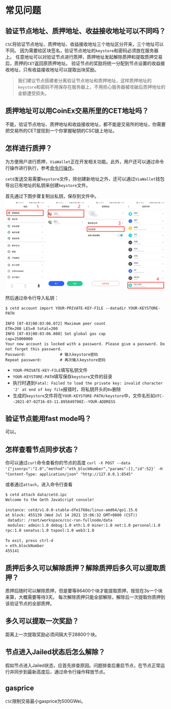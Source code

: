 # 常见问题

## 验证节点地址、质押地址、收益接收地址可以不同吗？

`CSC`将验证节点地址、质押地址、收益接收地址三个地址区分开来，三个地址可以不同。
因为需要给区块签名，验证节点地址的`keystore`和密码必须放在服务器上。
任意地址可以对验证节点进行质押，质押地址发起解除质押和提取质押交易后，质押的`CET`返回原质押地址。
验证节点的奖励将统一分配到节点设置的收益接收地址，只有收益接收地址可以提取出块奖励。

> 我们建议节点搭建者分离验证节点地址和质押地址，这样质押地址的`keystore`和密码不用保存在服务器上，不用担心服务器被攻破后质押地址的金额遭受损失。

## 质押地址可以用CoinEx交易所里的CET地址吗？

不能，验证节点地址、质押地址和收益接收地址，都不能是交易所的地址，你需要把交易所的CET提现到一个你掌握秘钥的CSC链上地址。

## 怎样进行质押？

为方便用户进行质押，`ViaWallet`正在开发相关功能。此外，用户还可以通过命令行操作进行执行，参考[命令行操作](/validator_cli.md)。

`cetd`发送交易需要`keystore`文件，除创建新地址之外，还可以通过`ViaWallet`钱包导出已有地址的私钥来创建`keystore`文件。

首先通过下图步骤复制出私钥，保存到文件中。
![ViaWallet导出私钥](./images/viawallet_export_privkey.png)

然后通过命令行导入私钥：
```
$ cetd account import YOUR-PRIVATE-KEY-FILE --datadir YOUR-KEYSTORE-PATH

INFO [07-03|00:03:06.072] Maximum peer count                       ETH=200 LES=0 total=200
INFO [07-03|00:03:06.080] Set global gas cap                       cap=25000000
Your new account is locked with a password. Please give a password. Do not forget this password.
Password:               # 输入keystore密码
Repeat password:        # 再次输入keystore密码
```
- `YOUR-PRIVATE-KEY-FILE`填写私钥文件
- `YOUR-KEYSTORE-PATH`填写保存`keystore`文件的目录
- 执行时遇到`Fatal: Failed to load the private key: invalid character '2' at end of key file`报错时，将私钥开头的`0x`删除
- 生成的`keystore`文件将在`YOUR-KEYSTORE-PATH/keystore`中，文件名形如`UTC--2021-07-02T16-03-11.895849700Z--YOUR-ADDRESS`

## 验证节点能用fast mode吗？

可以。

## 怎样查看节点同步状态？

你可以通过`curl`命令查看你的节点的高度
`curl -X POST --data '{"jsonrpc":"2.0","method":"eth_blockNumber","params":[],"id":52}' -H "Content-Type: application/json" "http://127.0.0.1:8545"`

或者通过`attach`，进入命令行查看
```
$ cetd attach data/cetd.ipc 
Welcome to the Geth JavaScript console!

instance: cetd/v1.0.0-stable-dfe1768e/linux-amd64/go1.15.6
at block: 455139 (Wed Jul 14 2021 15:06:32 GMT+0800 (CST))
 datadir: /root/workspace/csc-run-fullnode/data
 modules: admin:1.0 debug:1.0 eth:1.0 miner:1.0 net:1.0 personal:1.0 rpc:1.0 senatus:1.0 txpool:1.0 web3:1.0

To exit, press ctrl-d
> eth.blockNumber
455141
```

## 质押后多久可以解除质押？解除质押后多久可以提取质押？

质押后随时可以解除质押，但是要等86400个块才能提取质押，按现在3s一个块来算，大概需要等待3天。
每次解除质押只能全部解除，解除后一次提取你质押到该验证节点的全部质押。

## 多久可以提取一次奖励？

距离上一次提取奖励必须间隔大于28800个块。

## 节点进入Jailed状态后怎么解除？

假如节点进入Jailed状态，应首先排查原因。问题排查后重启节点，在节点正常运行并同步到最新高度后，通过命令行操作释放节点。

## gasprice

`CSC`限制交易最小gasprice为500GWei。
